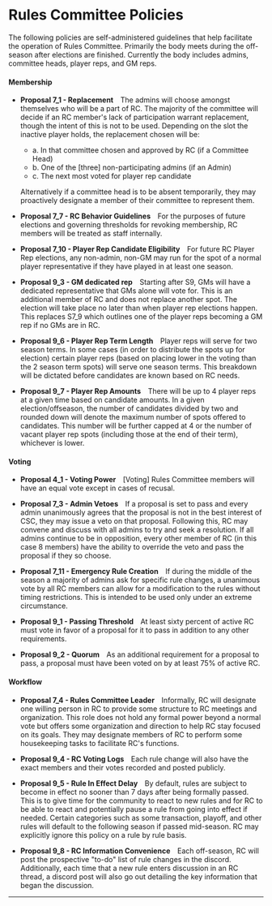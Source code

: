 # Rules Committee Policies

The following policies are self-administered guidelines that help facilitate the operation of Rules Committee. Primarily the body meets during the off-season after elections are finished. Currently the body includes admins, committee heads, player reps, and GM reps.
&emsp;

#### Membership

- **Proposal 7_1  -  Replacement**&emsp;The admins will choose amongst themselves who will be a part of RC. The majority of the committee will decide if an RC member's lack of participation warrant replacement, though the intent of this is not to be used. Depending on the slot the inactive player holds, the replacement chosen will be:

    - a. In that committee chosen and approved by RC (if a Committee Head)
    - b. One of the [three] non-participating admins (if an Admin)
    - c. The next most voted for player rep candidate

    Alternatively if a committee head is to be absent temporarily, they may proactively designate a member of their committee to represent them.

- **Proposal 7_7  -  RC Behavior Guidelines**&emsp;For the purposes of future elections and governing thresholds for revoking membership, RC members will be treated as staff internally.

- **Proposal 7_10  -  Player Rep Candidate Eligibility**&emsp;For future RC Player Rep elections, any non-admin, non-GM may run for the spot of a normal player representative if they have played in at least one season.

- **Proposal 9_3  -  GM dedicated rep**&emsp;Starting after S9, GMs will have a dedicated representative that GMs alone will vote for. This is an additional member of RC and does not replace another spot. The election will take place no later than when player rep elections happen. This replaces S7_9 which outlines one of the player reps becoming a GM rep if no GMs are in RC.

- **Proposal 9_6  -  Player Rep Term Length**&emsp;Player reps will serve for two season terms. In some cases (in order to distribute the spots up for election) certain player reps (based on placing lower in the voting than the 2 season term spots) will serve one season terms. This breakdown will be dictated before candidates are known based on RC needs.

- **Proposal 9_7  -  Player Rep Amounts**&emsp;There will be up to 4 player reps at a given time based on candidate amounts. In a given election/offseason, the number of candidates divided by two and rounded down will denote the maximum number of spots offered to candidates. This number will be further capped at 4 or the number of vacant player rep spots (including those at the end of their term), whichever is lower.

#### Voting

- **Proposal 4_1  -  Voting Power**&emsp;[Voting] Rules Committee members will have an equal vote except in cases of recusal.

- **Proposal 7_3  -  Admin Vetoes**&emsp;If a proposal is set to pass and every admin unanimously agrees that the proposal is not in the best interest of CSC, they may issue a veto on that proposal. Following this, RC may convene and discuss with all admins to try and seek a resolution. If all admins continue to be in opposition, every other member of RC (in this case 8 members) have the ability to override the veto and pass the proposal if they so choose.

- **Proposal 7_11  -  Emergency Rule Creation**&emsp;If during the middle of the season a majority of admins ask for specific rule changes, a unanimous vote by all RC members can allow for a modification to the rules without timing restrictions. This is intended to be used only under an extreme circumstance.

- **Proposal 9_1  -  Passing Threshold**&emsp;At least sixty percent of active RC must vote in favor of a proposal for it to pass in addition to any other requirements.

- **Proposal 9_2  -  Quorum**&emsp;As an additional requirement for a proposal to pass, a proposal must have been voted on by at least 75% of active RC.

#### Workflow

- **Proposal 7_4  -  Rules Committee Leader**&emsp;Informally, RC will designate one willing person in RC to provide some structure to RC meetings and organization. This role does not hold any formal power beyond a normal vote but offers some organization and direction to help RC stay focused on its goals. They may designate members of RC to perform some housekeeping tasks to facilitate RC's functions.

- **Proposal 9_4  -  RC Voting Logs**&emsp;Each rule change will also have the exact members and their votes recorded and posted publicly.

- **Proposal 9_5  -  Rule In Effect Delay**&emsp;By default, rules are subject to become in effect no sooner than 7 days after being formally passed. This is to give time for the community to react to new rules and for RC to be able to react and potentially pause a rule from going into effect if needed. Certain categories such as some transaction, playoff, and other rules will default to the following season if passed mid-season. RC may explicitly ignore this policy on a rule by rule basis.

- **Proposal 9_8  -  RC Information Convenience**&emsp;Each off-season, RC will post the prospective "to-do" list of rule changes in the discord. Additionally, each time that a new rule enters discussion in an RC thread, a discord post will also go out detailing the key information that began the discussion.

---
